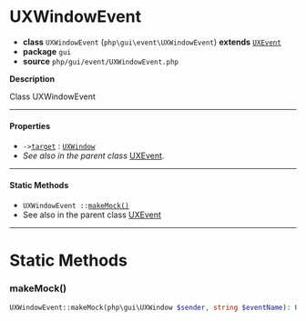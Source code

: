 # UXWindowEvent

- **class** `UXWindowEvent` (`php\gui\event\UXWindowEvent`) **extends** [`UXEvent`](https://github.com/VenityStudio/android/tree/master/jphp-android-ext/api-docs/classes/php/gui/event/UXEvent.md)
- **package** `gui`
- **source** `php/gui/event/UXWindowEvent.php`

**Description**

Class UXWindowEvent

---

#### Properties

- `->`[`target`](#prop-target) : [`UXWindow`](https://github.com/VenityStudio/android/tree/master/jphp-android-ext/api-docs/classes/php/gui/UXWindow.md)
- *See also in the parent class* [UXEvent](https://github.com/VenityStudio/android/tree/master/jphp-android-ext/api-docs/classes/php/gui/event/UXEvent.md).

---

#### Static Methods

- `UXWindowEvent ::`[`makeMock()`](#method-makemock)
- See also in the parent class [UXEvent](https://github.com/VenityStudio/android/tree/master/jphp-android-ext/api-docs/classes/php/gui/event/UXEvent.md)

---
# Static Methods

<a name="method-makemock"></a>

### makeMock()
```php
UXWindowEvent::makeMock(php\gui\UXWindow $sender, string $eventName): UXWindowEvent
```